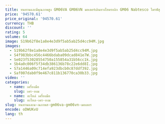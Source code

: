 ```yaml
---
title: ทนทานและมีคุณภาพสูง GM06VA GM06VN มอเตอร์เดินทางไฮดรอลิก GM06 Nabtesco ไดรฟ์สุดท้าย
price: '94570.61'
price_original: '94570.61'
currency: THB
discount: ''
rating: 5
volume: 64
image: S19b62f8e1a8e4e3d9f5ab5ab25d4cc94M.jpg
images:
  - S19b62f8e1a8e4e3d9f5ab5ab25d4cc94M.jpg
  - S4f983bbc456c4466bdaba09dcad841e7W.jpg
  - Se023f53028554750a155854a31b56cc1k.jpg
  - Sb4a0c006f5f34db386136b78c22e6dd8I.jpg
  - S7a1446a09c714efa923dbcb0c87ddf392.jpg
  - Saf007dab0f9e467c811b136770ca30b33.jpg
video: ''
categories:
  - name: เครื่องมือ
    slug: เคร-องม
  - name: อะไหล่ เครื่องมือ
    slug: อะไหล-เคร-องม
slug: ทนทานและม-ณภาพส-gm06va-gm06vn-มอเตอร
encode: oDWUKvU
lang: th
---
```

  